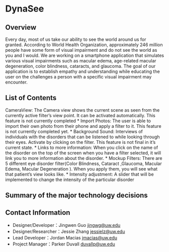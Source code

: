 DynaSee
===========================

## Overview

Every day, most of us take our ability to see the world around us for granted. According to World Health Organization, approximately 246 million people have some form of visual impairment and do not see the world as you and I would. We are working on a smartphone application that simulates various visual impairments such as macular edema, age-related macular degeneration, color blindness, cataracts, and glaucoma. The goal of our application is to establish empathy and understanding while educating the user on the challenges a person with a specific visual impairment may encounter.


## List of Contents 
> 
CameraView: The Camera view shows the current scene as seen from the currently active filter’s view point. It can be activated automatically. This feature is not currently completed
    * Import Photos: The user is able to import their own photo from their phone and apply a filter to it. This feature is not currently completed yet.
    * Background Sound: Interviews of individuals with the disorders that can be listened to while looking through their eyes. Activate by clicking on the filter. This feature is not final in it’s current state.
    * Links to more information: When you click on the name of the disorder on the top of the screen when you have a filter selected, it will link you to more information about the disorder.
    * Mockup Filters: There are 5 different eye disorder filter(Color Blindness, Cataract ,Glaucoma, Macular Edema, Macular Degeneration ). When you apply them, you will see what that patient’s view looks like. 
    * Intensity adjustment: A slider that will be implemented to change the intensity of the particular disorder

## Summary of the major technology decisions





## Contact Information
* Designer/Developer：Jingwen Guo  jingwg@uw.edu
* Designer/Researcher：Jessie Zhang  jessielz@uw.edu
* Lead Developer：Jordan Macias  jmacias@uw.edu 
* Project Manager：Parker Duvall  duvallp@uw.edu 






